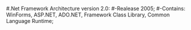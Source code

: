 #.Net Framework Architecture version 2.0: 
#-Realease 2005;
#-Contains: WinForms, ASP.NET, ADO.NET, Framework Class Library, Common Language Runtime;
